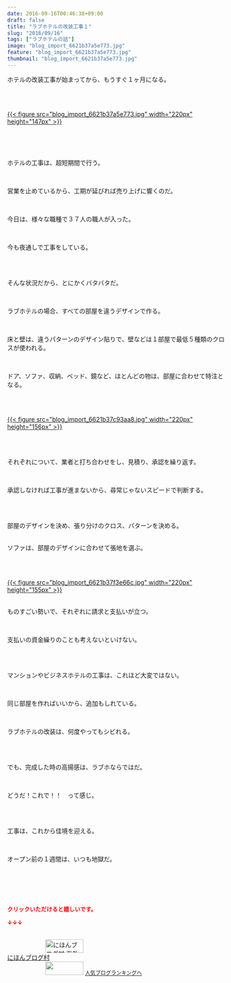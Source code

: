 ```yaml
---
date: 2016-09-16T00:46:38+09:00
draft: false
title: "ラブホテルの改装工事１"
slug: "2016/09/16"
tags: ["ラブホテルの話"]
image: "blog_import_6621b37a5e773.jpg"
feature: "blog_import_6621b37a5e773.jpg"
thumbnail: "blog_import_6621b37a5e773.jpg"
---
```

<p>ホテルの改装工事が始まってから、もうすぐ１ヶ月になる。</p><br/><p><br/><a href="blog_import_6621b37c0d3ce.jpg">{{< figure src="blog_import_6621b37a5e773.jpg" width="220px" height="147px" >}}</a> <br/></p><br/><p><br/></p><p>ホテルの工事は、超短期間で行う。</p><br/><p>営業を止めているから、工期が延びれば売り上げに響くのだ。</p><br/><p>今日は、様々な職種で３７人の職人が入った。</p><br/><p>今も夜通しで工事をしている。</p><br/><p><br/>そんな状況だから、とにかくバタバタだ。</p><br/><p>ラブホテルの場合、すべての部屋を違うデザインで作る。</p><br/><p>床と壁は、違うパターンのデザイン貼りで、壁などは１部屋で最低５種類のクロスが使われる。</p><br/><p>ドア、ソファ、収納、ベッド、鏡など、ほとんどの物は、部屋に合わせて特注となる。</p><br/><p><br/><a href="blog_import_6621b37de26d2.jpg">{{< figure src="blog_import_6621b37c93aa8.jpg" width="220px" height="156px" >}}</a> <br/></p><br/><p><br/>それぞれについて、業者と打ち合わせをし、見積り、承認を繰り返す。</p><br/><p>承認しなければ工事が進まないから、尋常じゃないスピードで判断する。</p><br/><p><br/>部屋のデザインを決め、張り分けのクロス、パターンを決める。</p><p><br/>ソファは、部屋のデザインに合わせて張地を選ぶ。</p><br/><p><br/><a href="blog_import_6621b380a6654.jpg">{{< figure src="blog_import_6621b37f3e66c.jpg" width="220px" height="155px" >}}</a> <br/></p><p><br/>ものすごい勢いで、それぞれに請求と支払いが立つ。</p><br/><p>支払いの資金繰りのことも考えないといけない。</p><br/><p><br/>マンションやビジネスホテルの工事は、これほど大変ではない。</p><br/><p>同じ部屋を作ればいいから、追加もしれている。</p><br/><p>ラブホテルの改装は、何度やってもシビれる。</p><br/><p><br/>でも、完成した時の高揚感は、ラブホならではだ。</p><br/><p>どうだ！これで！！　って感じ。</p><br/><p><br/>工事は、これから佳境を迎える。</p><br/><p>オープン前の１週間は、いつも地獄だ。</p><br/><br/><br/><br/><p><font color="#ff0000" size="2"><strong>クリックいただけると嬉しいです。<br/></strong></font></p><p><font color="#ff0000" size="2"><strong>↓↓↓</strong></font></p><p><br/><a href="ranking.html?p_cid=01260127" target="_blank"><img border="0" alt="にほんブログ村 海外生活ブログ バリ島情報へ" src="data:image/svg+xml;charset=utf-8,%3Csvg%20xmlns%3D%22http%3A%2F%2Fwww.w3.org%2F2000%2Fsvg%22%20title%3D%22Placeholder%20for%20Images%22%20role%3D%22presentation%22%20viewBox%3D%220%200%2088%2031%22%20%2F%3E" width="88" height="31" data-src="https://img-proxy.blog-video.jp/images?url=http%3A%2F%2Foverseas.blogmura.com%2Fbali%2Fimg%2Fbali88_31.gif" style="aspect-ratio: auto 88 / 31;"/><noscript><img border="0" alt="にほんブログ村 海外生活ブログ バリ島情報へ" src="https://img-proxy.blog-video.jp/images?url=http%3A%2F%2Foverseas.blogmura.com%2Fbali%2Fimg%2Fbali88_31.gif" width="88" height="31"></noscript></a> <br/><a href="ranking.html?p_cid=01260127" target="_blank">にほんブログ村</a> <br/><a title="人気ブログランキングへ" href="link.php?1804582"><img border="0" src="data:image/svg+xml;charset=utf-8,%3Csvg%20xmlns%3D%22http%3A%2F%2Fwww.w3.org%2F2000%2Fsvg%22%20title%3D%22Placeholder%20for%20Images%22%20role%3D%22presentation%22%20viewBox%3D%220%200%2088%2031%22%20%2F%3E" width="88" height="31" data-src="https://blog.with2.net/img/banner/banner_22.gif" style="aspect-ratio: auto 88 / 31;"/><noscript><img border="0" src="https://blog.with2.net/img/banner/banner_22.gif" width="88" height="31"></noscript></a> <a style="FONT-SIZE: 12px" href="link.php?1804582">人気ブログランキングへ</a> </p>

